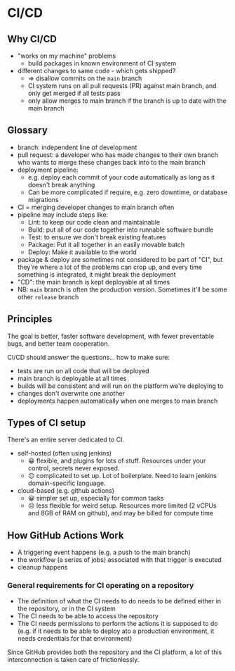 # CI/CD

## Why CI/CD

- "works on my machine" problems
  - build packages in known environment of CI system
- different changes to same code - which gets shipped?
  - => disallow commits on the `main` branch
  - CI system runs on all pull requests (PR) against main branch, and only get merged if all tests pass
  - only allow merges to main branch if the branch is up to date with the main branch

## Glossary

- branch: independent line of development
- pull request: a developer who has made changes to their own branch who wants to merge these changes back into to the main branch
- deployment pipeline:
  - e.g. deploy each commit of your code automatically as long as it doesn't break anything
  - Can be more complicated if require, e.g. zero downtime, or database migrations
- CI = merging developer changes to main branch often
- pipeline may include steps like:
  - Lint: to keep our code clean and maintainable
  - Build: put all of our code together into runnable software bundle
  - Test: to ensure we don't break existing features
  - Package: Put it all together in an easily movable batch
  - Deploy: Make it available to the world
- package & deploy are sometimes not considered to be part of "CI", but they're where a lot of the problems can crop up, and every time something is integrated, it might break the deployment
- "CD": the main branch is kept deployable at all times
- NB: `main` branch is often the production version. Sometimes it'll be some other `release` branch

## Principles

The goal is better, faster software development, with fewer preventable bugs, and better team cooperation.

CI/CD should answer the questions... how to make sure:

- tests are run on all code that will be deployed
- main branch is deployable at all times
- builds will be consistent and will run on the platform we're deploying to
- changes don't overwrite one another
- deployments happen automatically when one merges to main branch

## Types of CI setup

There's an entire server dedicated to CI.

- self-hosted (often using jenkins)
  - 😀 flexible, and plugins for lots of stuff. Resources under your control, secrets never exposed.
  - 😔 complicated to set up. Lot of boilerplate. Need to learn jenkins domain-specific language.
- cloud-based (e.g. github actions)
  - 😀 simpler set up, especially for common tasks
  - 😔 less flexible for weird setup. Resources more limited (2 vCPUs and 8GB of RAM on github), and may be billed for compute time

## How GitHub Actions Work

- A triggering event happens (e.g. a push to the main branch)
- the workflow (a series of jobs) associated with that trigger is executed
- cleanup happens

### General requirements for CI operating on a repository

- The definition of what the CI needs to do needs to be defined either in the repository, or in the CI system
- The CI needs to be able to access the repository
- The CI needs permissions to perform the actions it is supposed to do (e.g. if it needs to be able to deploy ato a production environment, it needs credentials for that environment)

Since GitHub provides both the repository and the CI platform, a lot of this interconnection is taken care of frictionlessly.
